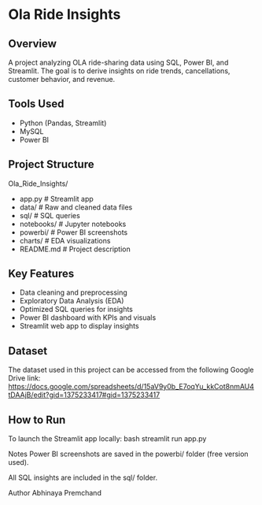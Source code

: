 # Ola Ride Insights

## Overview
A project analyzing OLA ride-sharing data using SQL, Power BI, and Streamlit. The goal is to derive insights on ride trends, cancellations, customer behavior, and revenue.

## Tools Used
- Python (Pandas, Streamlit)
- MySQL
- Power BI

## Project Structure
Ola_Ride_Insights/
- app.py # Streamlit app
- data/ # Raw and cleaned data files
- sql/ # SQL queries
- notebooks/ # Jupyter notebooks 
- powerbi/ # Power BI screenshots
- charts/ # EDA visualizations
- README.md # Project description


## Key Features
- Data cleaning and preprocessing
- Exploratory Data Analysis (EDA)
- Optimized SQL queries for insights
- Power BI dashboard with KPIs and visuals
- Streamlit web app to display insights


## Dataset
The dataset used in this project can be accessed from the following Google Drive link:
https://docs.google.com/spreadsheets/d/15aV9y0b_E7oqYu_kkCot8nmAU4tDAAjB/edit?gid=1375233417#gid=1375233417


## How to Run
To launch the Streamlit app locally:
bash
streamlit run app.py


Notes
Power BI screenshots are saved in the powerbi/ folder (free version used).

All SQL insights are included in the sql/ folder.

Author
Abhinaya Premchand
